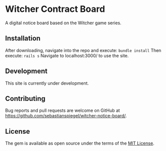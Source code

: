 # Witcher Contract Board

A digital notice board based on the Witcher game series. 

## Installation

After downloading, navigate into the repo and execute:
    ``` bundle install ```
Then execute: 
    ``` rails s ```
Navigate to localhost:3000/ to use the site.

## Development 

This site is currently under development. 

## Contributing

Bug reports and pull requests are welcome on GitHub at https://github.com/sebastianspiegel/witcher-notice-board/. 

## License

The gem is available as open source under the terms of the [MIT License](https://opensource.org/licenses/MIT).
